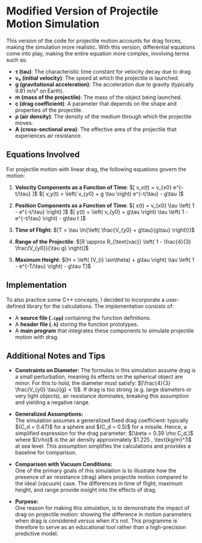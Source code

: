 # Modified Version of Projectile Motion Simulation

This version of the code for projectile motion accounts for drag forces, making the simulation more realistic. With this version, differential equations come into play, making the entire equation more complex, involving terms such as:

- **τ (tau)**: The characteristic time constant for velocity decay due to drag.
- **v₀ (initial velocity)**: The speed at which the projectile is launched.
- **g (gravitational acceleration)**: The acceleration due to gravity (typically 9.81 m/s² on Earth).
- **m (mass of the projectile)**: The mass of the object being launched.
- **c (drag coefficient)**: A parameter that depends on the shape and properties of the projectile.
- **ρ (air density)**: The density of the medium through which the projectile moves.
- **A (cross-sectional area)**: The effective area of the projectile that experiences air resistance.

## Equations Involved
For projectile motion with linear drag, the following equations govern the motion:

1. **Velocity Components as a Function of Time**:
   \$[ v_x(t) = v_{x0} e^{-t/\tau} \]$
   \$[ v_y(t) = \left( v_{y0} + g \tau \right) e^{-t/\tau} - g\tau \]$

2. **Position Components as a Function of Time**:
   \$[ x(t) = v_{x0} \tau \left( 1 - e^{-t/\tau} \right) \]$
   \$[ y(t) = \left( v_{y0} + g\tau \right) \tau \left( 1 - e^{-t/\tau} \right) - g\tau t \]$

3. **Time of Flight**:
   \$[T = \tau \ln{\left( \frac{V_{y0} + g\tau}{g\tau} \right)}\]$

4. **Range of the Projectile**:
   \$[R \approx R_{\text{vac}} \left( 1 - \frac{4}{3} \frac{V_{y0}}{\tau g} \right)\]$

6. **Maximum Height**:
   \$[H = \left( (V_{i} \sin\theta) + g\tau \right) \tau \left( 1 - e^{-T/\tau} \right) - g\tau T\]$

## Implementation
To also practice some C++ concepts, I decided to incorporate a user-defined library for the calculations. The implementation consists of:

- A **source file (`.cpp`)** containing the function definitions.
- A **header file (`.h`)** storing the function prototypes.
- A **main program** that integrates these components to simulate projectile motion with drag.


## Additional Notes and Tips

- **Constraints on Diameter:**
  The formulas in this simulation assume drag is a small perturbation, meaning its effects on the spherical object are minor. For 
  this to hold, the diameter must satisfy: \$[\frac{4}{3} \frac{V_{y0} \tau}{g} < 1\]$. If drag is too strong (e.g. large 
  diameters or very light objects), air resistance dominates, breaking this assumption and yielding a negative range.

- **Generalized Assumptions:**  
  The simulation assumes a generalized fixed drag coefficient: typically \$(C_d = 0.47\)$ for a sphere and \$(C_d = 0.5\)$ for a 
  missile. Hence, a simplified expression for the drag parameter: \$[\beta = 0.39 \rho C_d,\]$ where \$(\rho\)$ is the air 
  density approximately \$1.225 \, \text{kg/m}^3\$ at sea level. This assumption simplifies the calculations and provides a 
  baseline for comparison.

- **Comparison with Vacuum Conditions:**  
  One of the primary goals of this simulation is to illustrate how the presence of air resistance (drag) alters projectile motion 
  compared to the ideal (vacuum) case. The differences in time of flight, maximum height, and range provide insight into the 
  effects of drag.

- **Purpose:**  
  One reason for making this simulation, is to demonstrate the impact of drag on projectile motion: showing the difference in 
 motion parameters when drag is considered versus when it's not. This programme is therefore to serve as an educational tool 
 rather than a high-precision predictive model.

